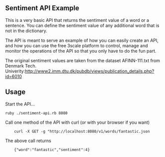 ## Sentiment API Example

This is a very basic API that returns the sentiment value of a word or a sentence. You can define the sentiment value of any additional word that is not in the dictionary.

The API is meant to serve an example of how you can easily create an API, and how you can use the free 3scale platform to control, manage and monitor the operations of the API so that you only have to do the fun part.

The original sentiment values are taken from the dataset AFINN-111.txt from Denmark Tech. Univerity:http://www2.imm.dtu.dk/pubdb/views/publication_details.php?id=6010 


## Usage

Start the API...

	ruby ./sentiment-api.rb 8080

Call one method of the API with curl (or with your browser if you want)

    	curl -X GET -g "http://localhost:8080/v1/words/fantastic.json

The above call returns 

    	{"word":"fantastic","sentiment":4}






